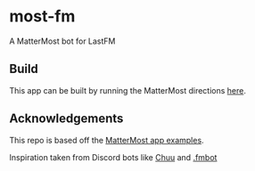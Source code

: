 # most-fm

A MatterMost bot for LastFM

## Build

This app can be built by running the MatterMost directions [here](https://developers.mattermost.com/integrate/apps/quickstart/quick-start-go/#download-and-start-the-app). 

## Acknowledgements

This repo is based off the [MatterMost app examples](https://github.com/mattermost/mattermost-app-examples/tree/master/golang/hello-world).

Inspiration taken from Discord bots like [Chuu](https://github.com/ishwi/Chuu) and [.fmbot](https://fmbot.xyz/)
